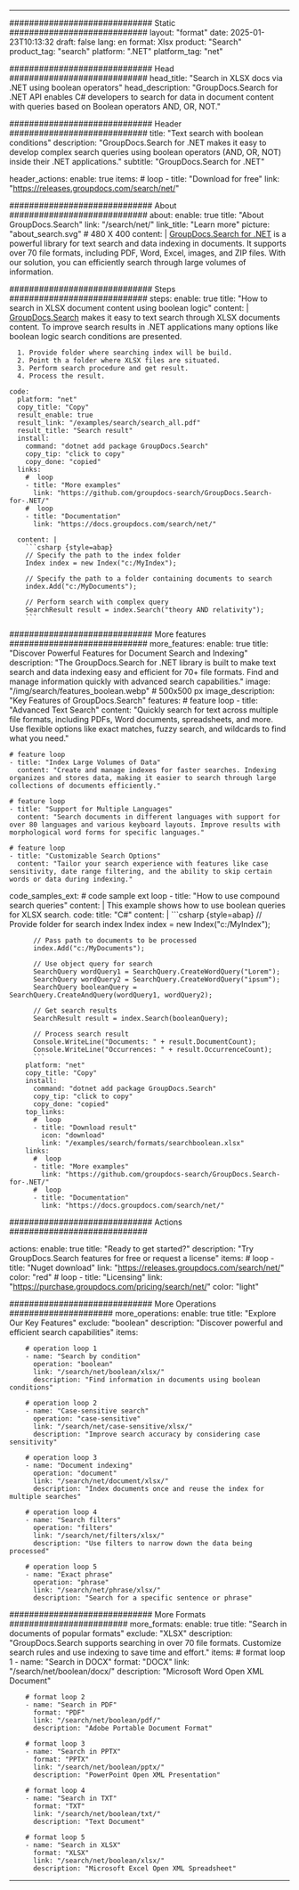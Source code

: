 
---
############################# Static ############################
layout: "format"
date:  2025-01-23T10:13:32
draft: false
lang: en
format: Xlsx
product: "Search"
product_tag: "search"
platform: ".NET"
platform_tag: "net"

############################# Head ############################
head_title: "Search in XLSX docs via .NET using boolean operators"
head_description: "GroupDocs.Search for .NET API enables C# developers to search for data in document content with queries based on Boolean operators AND, OR, NOT."

############################# Header ############################
title: "Text search with boolean conditions" 
description: "GroupDocs.Search for .NET makes it easy to develop complex search queries using boolean operators (AND, OR, NOT) inside their .NET applications."
subtitle: "GroupDocs.Search for .NET" 

header_actions:
  enable: true
  items:
    #  loop
    - title: "Download for free"
      link: "https://releases.groupdocs.com/search/net/"
      
############################# About ############################
about:
    enable: true
    title: "About GroupDocs.Search"
    link: "/search/net/"
    link_title: "Learn more"
    picture: "about_search.svg" # 480 X 400
    content: |
       [GroupDocs.Search for .NET](/search/net/) is a powerful library for text search and data indexing in documents. It supports over 70 file formats, including PDF, Word, Excel, images, and ZIP files. With our solution, you can efficiently search through large volumes of information.

############################# Steps ############################
steps:
    enable: true
    title: "How to search in XLSX document content using boolean logic"
    content: |
      [GroupDocs.Search](/search/net/) makes it easy to text search through XLSX documents content. To improve search results in .NET applications many options like boolean logic search conditions are presented.
      
      1. Provide folder where searching index will be build.
      2. Point th a folder where XLSX files are situated.
      3. Perform search procedure and get result.
      4. Process the result.
   
    code:
      platform: "net"
      copy_title: "Copy"
      result_enable: true
      result_link: "/examples/search/search_all.pdf"
      result_title: "Search result"
      install:
        command: "dotnet add package GroupDocs.Search"
        copy_tip: "click to copy"
        copy_done: "copied"
      links:
        #  loop
        - title: "More examples"
          link: "https://github.com/groupdocs-search/GroupDocs.Search-for-.NET/"
        #  loop
        - title: "Documentation"
          link: "https://docs.groupdocs.com/search/net/"
          
      content: |
        ```csharp {style=abap}
        // Specify the path to the index folder
        Index index = new Index("c:/MyIndex");

        // Specify the path to a folder containing documents to search
        index.Add("c:/MyDocuments");

        // Perform search with complex query
        SearchResult result = index.Search("theory AND relativity");
        ```            

############################# More features ############################
more_features:
  enable: true
  title: "Discover Powerful Features for Document Search and Indexing"
  description: "The GroupDocs.Search for .NET library is built to make text search and data indexing easy and efficient for 70+ file formats. Find and manage information quickly with advanced search capabilities."
  image: "/img/search/features_boolean.webp" # 500x500 px
  image_description: "Key Features of GroupDocs.Search"
  features:
    # feature loop
    - title: "Advanced Text Search"
      content: "Quickly search for text across multiple file formats, including PDFs, Word documents, spreadsheets, and more. Use flexible options like exact matches, fuzzy search, and wildcards to find what you need."

    # feature loop
    - title: "Index Large Volumes of Data"
      content: "Create and manage indexes for faster searches. Indexing organizes and stores data, making it easier to search through large collections of documents efficiently."

    # feature loop
    - title: "Support for Multiple Languages"
      content: "Search documents in different languages with support for over 80 languages and various keyboard layouts. Improve results with morphological word forms for specific languages."

    # feature loop
    - title: "Customizable Search Options"
      content: "Tailor your search experience with features like case sensitivity, date range filtering, and the ability to skip certain words or data during indexing."
      
  code_samples_ext:
    # code sample ext loop
    - title: "How to use compound search queries"
      content: |
        This example shows how to use boolean queries for XLSX search.
      code:
        title: "C#"
        content: |
          ```csharp {style=abap}
          // Provide folder for search index
          Index index = new Index("c:/MyIndex");
              
          // Pass path to documents to be processed
          index.Add("c:/MyDocuments");

          // Use object query for search
          SearchQuery wordQuery1 = SearchQuery.CreateWordQuery("Lorem");
          SearchQuery wordQuery2 = SearchQuery.CreateWordQuery("ipsum");
          SearchQuery booleanQuery = SearchQuery.CreateAndQuery(wordQuery1, wordQuery2);

          // Get search results
          SearchResult result = index.Search(booleanQuery);
          
          // Process search result
          Console.WriteLine("Documents: " + result.DocumentCount);
          Console.WriteLine("Occurrences: " + result.OccurrenceCount);
          ```
        platform: "net"
        copy_title: "Copy"
        install:
          command: "dotnet add package GroupDocs.Search"
          copy_tip: "click to copy"
          copy_done: "copied"
        top_links:
          #  loop
          - title: "Download result"
            icon: "download"
            link: "/examples/search/formats/searchboolean.xlsx"
        links:
          #  loop
          - title: "More examples"
            link: "https://github.com/groupdocs-search/GroupDocs.Search-for-.NET/"
          #  loop
          - title: "Documentation"
            link: "https://docs.groupdocs.com/search/net/"
            

            


############################# Actions ############################

actions:
  enable: true
  title: "Ready to get started?"
  description: "Try GroupDocs.Search features for free or request a license"
  items:
    #  loop
    - title: "Nuget download"
      link: "https://releases.groupdocs.com/search/net/"
      color: "red"
        #  loop
    - title: "Licensing"
      link: "https://purchase.groupdocs.com/pricing/search/net/"
      color: "light"


############################# More Operations #####################
more_operations:
    enable: true
    title: "Explore Our Key Features"
    exclude: "boolean"
    description: "Discover powerful and efficient search capabilities"
    items: 
          
        # operation loop 1
        - name: "Search by condition"
          operation: "boolean"
          link: "/search/net/boolean/xlsx/"
          description: "Find information in documents using boolean conditions"

        # operation loop 2
        - name: "Case-sensitive search"
          operation: "case-sensitive"
          link: "/search/net/case-sensitive/xlsx/"
          description: "Improve search accuracy by considering case sensitivity"

        # operation loop 3
        - name: "Document indexing"
          operation: "document"
          link: "/search/net/document/xlsx/"
          description: "Index documents once and reuse the index for multiple searches"

        # operation loop 4
        - name: "Search filters"
          operation: "filters"
          link: "/search/net/filters/xlsx/"
          description: "Use filters to narrow down the data being processed"

        # operation loop 5
        - name: "Exact phrase"
          operation: "phrase"
          link: "/search/net/phrase/xlsx/"
          description: "Search for a specific sentence or phrase"
          
        
          
############################# More Formats ########################
more_formats:
    enable: true
    title: "Search in documents of popular formats"
    exclude: "XLSX"
    description: "GroupDocs.Search supports searching in over 70 file formats. Customize search rules and use indexing to save time and effort."
    items: 
        # format loop 1
        - name: "Search in DOCX"
          format: "DOCX"
          link: "/search/net/boolean/docx/"
          description: "Microsoft Word Open XML Document"
          
        # format loop 2
        - name: "Search in PDF"
          format: "PDF"
          link: "/search/net/boolean/pdf/"
          description: "Adobe Portable Document Format"
          
        # format loop 3
        - name: "Search in PPTX"
          format: "PPTX"
          link: "/search/net/boolean/pptx/"
          description: "PowerPoint Open XML Presentation"

        # format loop 4
        - name: "Search in TXT"
          format: "TXT"
          link: "/search/net/boolean/txt/"
          description: "Text Document"
          
        # format loop 5
        - name: "Search in XLSX"
          format: "XLSX"
          link: "/search/net/boolean/xlsx/"
          description: "Microsoft Excel Open XML Spreadsheet"
  

---